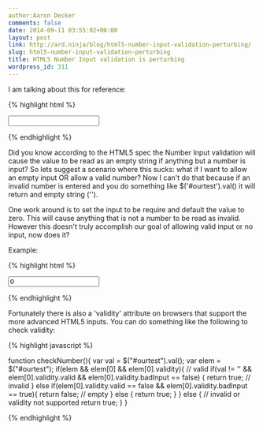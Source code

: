 ```yaml
---
author:Aaron Decker
comments: false
date: 2014-09-11 03:55:02+00:00
layout: post
link: http://ard.ninja/blog/html5-number-input-validation-perturbing/
slug: html5-number-input-validation-perturbing
title: HTML5 Number Input validation is perturbing
wordpress_id: 311
---
```


I am talking about this for reference:

{% highlight html %}

<input type='number' id='ourtest' />

{% endhighlight %}

Did you know according to the HTML5 spec the Number Input validation will cause the value to be read as an empty string if anything but a number is input? So lets suggest a scenario where this sucks: what if I want to allow an empty input OR allow a valid number? Now I can't do that because if an invalid number is entered and you do something like $('#ourtest').val() it will return and empty string ('').

One work around is to set the input to be require and default the value to zero. This will cause anything that is not a number to be read as invalid. However this doesn't truly accomplish our goal of allowing valid input or no input, now does it?

Example:

{% highlight html %}

<input type='number' id='ourtest' value='0' required/>

{% endhighlight %}

Fortunately there is also a 'validity' attribute on browsers that support the more advanced HTML5 inputs. You can do something like the following to check validity:

{% highlight javascript %}

function checkNumber(){
	var val = $("#ourtest").val();
	var elem = $("#ourtest");
	if(elem && elem[0] && elem[0].validity){
		// valid
		if(val != '' && elem[0].validity.valid && elem[0].validity.badInput == false) {
			return true;
		// invalid
		} else if(elem[0].validity.valid == false && elem[0].validity.badInput == true){
			return false;
		// empty
		} else {
			return true;
		}
	} else {
                // invalid or validity not supported
		return true;
	}
}

{% endhighlight %}
